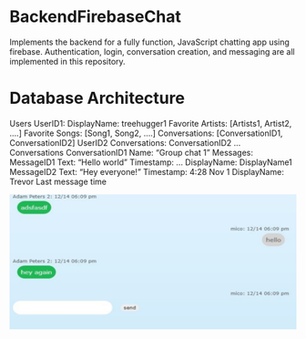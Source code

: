 # BackendFirebaseChat

Implements the backend for a fully function, JavaScript chatting app using firebase. Authentication, login, conversation creation, and messaging are all implemented in this repository. 

# Database Architecture
Users
    UserID1:
        DisplayName: treehugger1
        Favorite Artists: [Artists1, Artist2, ….]
        Favorite Songs: [Song1, Song2, ….]
        Conversations: [ConversationID1, ConversationID2]
UserID2
Conversations:
ConversationID2
…
Conversations
ConversationID1 
Name: “Group chat 1”
Messages:
MessageID1
Text: “Hello world”
Timestamp: …
DisplayName: DisplayName1
MessageID2
Text: “Hey everyone!”
Timestamp: 4:28 Nov 1
DisplayName: Trevor
Last message time




![](https://github.com/AdamPetersPortfolio/BackendFirebaseChat/blob/main/ChatApp.png)
